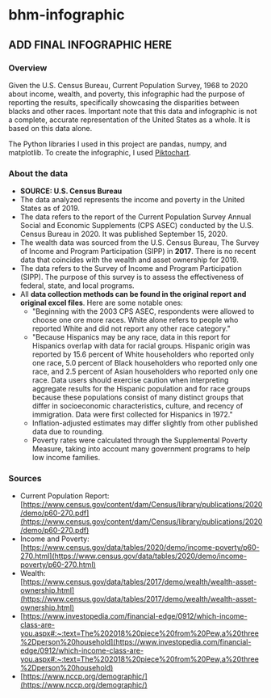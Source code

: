 # bhm-infographic

## ADD FINAL INFOGRAPHIC HERE ##

### Overview
Given the U.S. Census Bureau, Current Population Survey, 1968 to 2020 about income, wealth, and poverty, this infographic had the purpose of reporting the results, specifically showcasing the disparities between blacks and other races. Important note that this data and infographic is not a complete, accurate representation of the United States as a whole. It is based on this data alone.

The Python libraries I used in this project are pandas, numpy, and matplotlib. To create the infographic, I used [Piktochart](https://piktochart.com/).

### About the data

- **SOURCE: U.S. Census Bureau**
- The data analyzed represents the income and poverty in the United States as of 2019.
- The data refers to the report of the Current Population Survey Annual Social and Economic Supplements (CPS ASEC) conducted by the U.S. Census Bureau in 2020. It was published September 15, 2020.
- The wealth data was sourced from the U.S. Census Bureau, The Survey of Income and Program Participation (SIPP) in **2017**. There is no recent data that coincides with the wealth and asset ownership for 2019.
- The data refers to the Survey of Income and Program Participation (SIPP). The purpose of this survey is to assess the effectiveness of federal, state, and local programs.
- All **data collection methods can be found in the original report and original excel files**. Here are some notable ones:
    - "Beginning with the 2003 CPS ASEC, respondents were allowed to choose one ore more races. White alone refers to people who reported White and did not report any other race category."
    - "Because Hispanics may be any race, data in this report for Hispanics overlap with data for racial groups. Hispanic origin was reported by 15.6 percent of White householders who reported only one race, 5.0 percent of Black householders who reported only one race, and 2.5 percent of Asian householders who reported only one race. Data users should exercise caution when interpreting aggregate results for the Hispanic population and for race groups because these populations consist of many distinct groups that differ in socioeconomic characteristics, culture, and recency of immigration. Data were first collected for Hispanics in 1972."
    - Inflation-adjusted estimates may differ slightly from other published data due to rounding.
    - Poverty rates were calculated through the Supplemental Poverty Measure, taking into account many government programs to help low income families.



### Sources
- Current Population Report: [https://www.census.gov/content/dam/Census/library/publications/2020/demo/p60-270.pdf](https://www.census.gov/content/dam/Census/library/publications/2020/demo/p60-270.pdf)
- Income and Poverty: [https://www.census.gov/data/tables/2020/demo/income-poverty/p60-270.html](https://www.census.gov/data/tables/2020/demo/income-poverty/p60-270.html)
- Wealth: [https://www.census.gov/data/tables/2017/demo/wealth/wealth-asset-ownership.html](https://www.census.gov/data/tables/2017/demo/wealth/wealth-asset-ownership.html)
- [https://www.investopedia.com/financial-edge/0912/which-income-class-are-you.aspx#:~:text=The%202018%20piece%20from%20Pew,a%20three%2Dperson%20household](https://www.investopedia.com/financial-edge/0912/which-income-class-are-you.aspx#:~:text=The%202018%20piece%20from%20Pew,a%20three%2Dperson%20household)
- [https://www.nccp.org/demographic/](https://www.nccp.org/demographic/)
